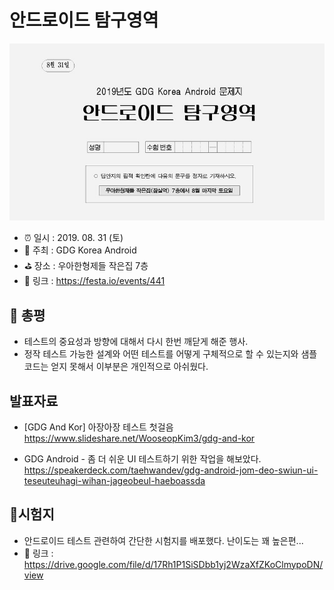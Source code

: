 # 안드로이드 탐구영역

![안드로이드 탐구영역](image.png)

- ⏰ 일시 : 2019. 08. 31 (토)
- 💁 주최 : GDG Korea Android
- ⛳ 장소 : 우아한형제들 작은집 7층
- 🔗 링크 : https://festa.io/events/441

## 👏 총평 

- 테스트의 중요성과 방향에 대해서 다시 한번 깨닫게 해준 행사.
- 정작 테스트 가능한 설계와 어떤 테스트를 어떻게 구체적으로 할 수 있는지와 샘플코드는 얻지 못해서 이부분은 개인적으로 아쉬웠다.

## 발표자료

- [GDG And Kor] 아장아장 테스트 첫걸음
https://www.slideshare.net/WooseopKim3/gdg-and-kor

- GDG Android - 좀 더 쉬운 UI 테스트하기 위한 작업을 해보았다.
https://speakerdeck.com/taehwandev/gdg-android-jom-deo-swiun-ui-teseuteuhagi-wihan-jageobeul-haeboassda

## 💯시험지

- 안드로이드 테스트 관련하여 간단한 시험지를 배포했다. 난이도는 꽤 높은편...
- 🔗 링크 : https://drive.google.com/file/d/17Rh1P1SiSDbb1yj2WzaXfZKoClmypoDN/view
